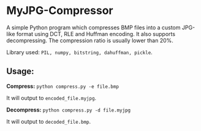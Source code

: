 # MyJPG-Compressor

A simple Python program which compresses BMP files into a custom JPG-like format using DCT, RLE and Huffman encoding. It also supports decompressing. The compression ratio is usually lower than 20%.

Library used: `PIL, numpy, bitstring, dahuffman, pickle`.

## Usage:

**Compress:** `python compress.py -e file.bmp`

It will output to `encoded_file.myjpg`.

**Decompress:** `python compress.py -d file.myjpg`

It will output to `decoded_file.bmp`.

